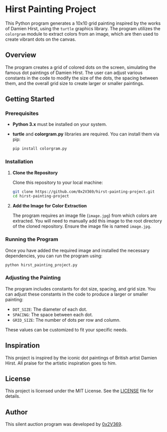 
# Hirst Painting Project

This Python program generates a 10x10 grid painting inspired by the works of Damien Hirst, using the `turtle` graphics library. The program utilizes the `colorgram` module to extract colors from an image, which are then used to create vibrant dots on the canvas.

## Overview

The program creates a grid of colored dots on the screen, simulating the famous dot paintings of Damien Hirst. The user can adjust various constants in the code to modify the size of the dots, the spacing between them, and the overall grid size to create larger or smaller paintings.

## Getting Started

### Prerequisites

- **Python 3.x** must be installed on your system.
- **turtle** and **colorgram.py** libraries are required. You can install them via pip:
  
  ```bash
  pip install colorgram.py
  ```

### Installation

1. **Clone the Repository**

   Clone this repository to your local machine:

   ```bash
   git clone https://github.com/0x2V369/hirst-painting-project.git
   cd hirst-painting-project
   ```

2. **Add the Image for Color Extraction**

   The program requires an image file (`image.jpg`) from which colors are extracted. You will need to manually add this image to the root directory of the cloned repository. Ensure the image file is named `image.jpg`.

### Running the Program

Once you have added the required image and installed the necessary dependencies, you can run the program using:

```bash
python hirst_painting_project.py
```

### Adjusting the Painting

The program includes constants for dot size, spacing, and grid size. You can adjust these constants in the code to produce a larger or smaller painting:

- `DOT_SIZE`: The diameter of each dot.
- `SPACING`: The space between each dot.
- `GRID_SIZE`: The number of dots per row and column.

These values can be customized to fit your specific needs.

## Inspiration

This project is inspired by the iconic dot paintings of British artist Damien Hirst. All praise for the artistic inspiration goes to him.

## License

This project is licensed under the MIT License. See the [LICENSE](./LICENSE) file for details.

## Author

This silent auction program was developed by [0x2V369](https://github.com/0x2V369).
